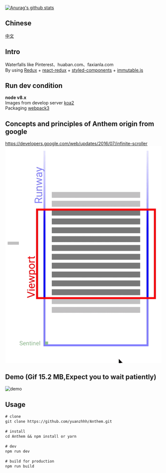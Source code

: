 [![Anurag's github stats](https://github-readme-stats.vercel.app/api?username=anuraghazra "![Anurag's github stats")](https://github.com/yuanzhhh/Anthem)
## Chinese
[中文](https://github.com/yuanzhhh/Anthem/blob/master/README-CN.md)

## Intro
Waterfalls like Pinterest、huaban.com、faxianla.com</br>
By using [Redux](https://github.com/reactjs/redux) + [react-redux](https://github.com/reactjs/react-redux) + [styled-components](https://github.com/styled-components/styled-components) + [immutable.js](https://github.com/facebook/immutable-js)

## Run dev condition
<b>node v8.x</b></br>
Images from develop server [koa2](https://github.com/koajs/koa) </br>
Packaging [webpack3](https://github.com/webpack/webpack)
## Concepts and principles of Anthem origin from google
https://developers.google.com/web/updates/2016/07/infinite-scroller
![demo](https://github.com/yuanzhhh/resources/blob/master/anthem-principle.gif "principle")
## Demo (Gif 15.2 MB,Expect you to wait patiently)
![demo](https://github.com/yuanzhhh/resources/blob/master/anthem-dome.gif "demo_gif")

## Usage
```
# clone
git clone https://github.com/yuanzhhh/Anthem.git

# install
cd Anthem && npm install or yarn

# dev
npm run dev

# build for production
npm run build
```

